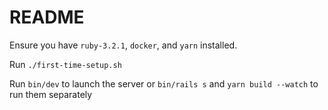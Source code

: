 # README

Ensure you have `ruby-3.2.1`, `docker`, and `yarn` installed.

Run `./first-time-setup.sh`

Run `bin/dev` to launch the server or `bin/rails s` and `yarn build --watch` to run them separately
